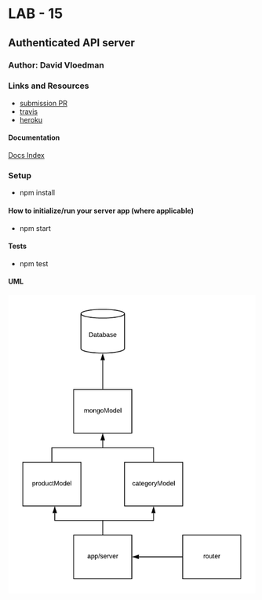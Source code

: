 # LAB - 15

## Authenticated API server

### Author: David Vloedman

### Links and Resources

* [submission PR](https://github.com/david-vloedman-401-advanced-javascript/401-lab-15/pull/1)
* [travis](https://www.travis-ci.com/david-vloedman-401-advanced-javascript/401-lab-15)
* [heroku](https://auth-api-15.herokuapp.com/api/v1)

#### Documentation

[Docs Index](./docs/index.html)


### Setup

* npm install

#### How to initialize/run your server app (where applicable)

* npm start
  
#### Tests

* npm test

#### UML

![](./assets/lab-08.png)
